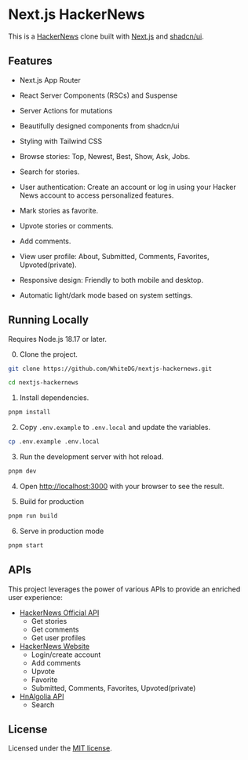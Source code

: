 # Next.js HackerNews
This is a [HackerNews](https://news.ycombinator.com/) clone built with [Next.js](https://nextjs.org/) and [shadcn/ui](https://ui.shadcn.com/).

## Features

- Next.js App Router
- React Server Components (RSCs) and Suspense
- Server Actions for mutations
- Beautifully designed components from shadcn/ui
- Styling with Tailwind CSS

- Browse stories: Top, Newest, Best, Show, Ask, Jobs.
- Search for stories.
- User authentication: Create an account or log in using your Hacker News account to access personalized features.
- Mark stories as favorite.
- Upvote stories or comments.
- Add comments.
- View user profile: About, Submitted, Comments, Favorites, Upvoted(private).
- Responsive design: Friendly to both mobile and desktop.
- Automatic light/dark mode based on system settings.

## Running Locally

Requires Node.js 18.17 or later.

0. Clone the project.
```bash
git clone https://github.com/WhiteDG/nextjs-hackernews.git

cd nextjs-hackernews
```

1. Install dependencies.
```bash
pnpm install
```
2. Copy `.env.example` to `.env.local` and update the variables.
```bash
cp .env.example .env.local
```
3. Run the development server with hot reload.
```bash
pnpm dev
```
4. Open [http://localhost:3000](http://localhost:3000) with your browser to see the result.

5. Build for production
```bash
pnpm run build
```

6. Serve in production mode
```bash
pnpm start
```

## APIs
This project leverages the power of various APIs to provide an enriched user experience:
- [HackerNews Official API](https://github.com/HackerNews/API)
  - Get stories
  - Get comments
  - Get user profiles
- [HackerNews Website](https://news.ycombinator.com)
  - Login/create account
  - Add comments
  - Upvote
  - Favorite
  - Submitted, Comments, Favorites, Upvoted(private)
- [HnAlgolia API](https://hn.algolia.com/api)
  - Search


## License
Licensed under the [MIT license](https://github.com/WhiteDG/nextjs-hackernews/blob/main/LICENSE).
